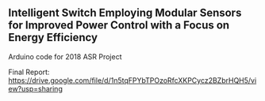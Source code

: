 ## Intelligent Switch Employing Modular Sensors for Improved Power Control with a Focus on Energy Efficiency

Arduino code for 2018 ASR Project

Final Report:
https://drive.google.com/file/d/1n5tqFPYbTPOzoRfcXKPCycz2BZbrHQH5/view?usp=sharing
